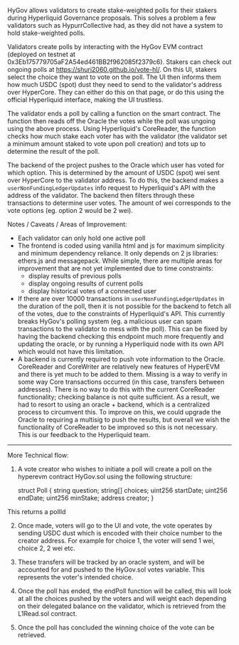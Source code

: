 HyGov allows validators to create stake-weighted polls for their stakers during Hyperliquid Governance proposals. This solves a problem a few validators such as HypurrCollective had, as they did not have a system to hold stake-weighted polls.

Validators create polls by interacting with the HyGov EVM contract (deployed on testnet at 0x3Eb175779705aF2A54ed461BB2f962085f2379c6).
Stakers can check out ongoing polls at https://shuri2060.github.io/vote-hl/. On this UI, stakers select the choice they want to vote on the poll. The UI then informs them how much USDC (spot) dust they need to send to the validator's address over HyperCore. They can either do this on that page, or do this using the official Hyperliquid interface, making the UI trustless.

The validator ends a poll by calling a function on the smart contract. The function then reads off the Oracle the votes while the poll was ungoing using the above process. Using Hyperliquid's CoreReader, the function checks how much stake each voter has with the validator (the validator set a minimum amount staked to vote upon poll creation) and tots up to determine the result of the poll.

The backend of the project pushes to the Oracle which user has voted for which option. This is determined by the amount of USDC (spot) wei sent over HyperCore to the validator address. To do this, the backend makes a `userNonFundingLedgerUpdates` info request to Hyperliquid's API with the address of the validator. The backend then filters through these transactions to determine user votes. The amount of wei corresponds to the vote options (eg. option 2 would be 2 wei).

Notes / Caveats / Areas of Improvement:
- Each validator can only hold one active poll
- The frontend is coded using vanilla html and js for maximum simplicity and minimum dependency reliance. It only depends on 2 js libraries: ethers.js and messagepack. While simple, there are multiple areas for improvement that are not yet implemented due to time constraints:
  - display results of previous polls
  - display ongoing results of current polls
  - display historical votes of a connected user
- If there are over 10000 transactions in `userNonFundingLedgerUpdates` in the duration of the poll, then it is not possible for the backend to fetch all of the votes, due to the constraints of Hyperliquid's API. This currently breaks HyGov's polling system (eg. a malicious user can spam transactions to the validator to mess with the poll). This can be fixed by having the backend checking this endpoint much more frequently and updating the oracle, or by running a Hyperliquid node with its own API which would not have this limitation.
- A backend is currently required to push vote information to the Oracle. CoreReader and CoreWriter are relatively new features of HyperEVM and there is yet much to be added to them. Missing is a way to verify in some way Core transactions occurred (in this case, transfers between addresses). There is no way to do this with the current CoreReader functionality; checking balance is not quite sufficient. As a result, we had to resort to using an oracle + backend, which is a centralized process to circumvent this. To improve on this, we could upgrade the Oracle to requiring a multisig to push the results, but overall we wish the functionality of CoreReader to be improved so this is not necessary. This is our feedback to the Hyperliquid team.

---

More Technical flow:

1. A vote creator who wishes to initiate a poll will create a poll on the hyperevm contract HyGov.sol using the following structure: 

    struct Poll {
        string question;
        string[] choices;
        uint256 startDate;
        uint256 endDate;
        uint256 minStake;
        address creator;
    }

This returns a pollId

2. Once made, voters will go to the UI and vote, the vote operates by sending USDC dust which is encoded with their choice number to the creator address. For example for choice 1, the voter will send 1 wei, choice 2, 2 wei etc.

3. These transfers will be tracked by an oracle system, and will be accounted for and pushed to the HyGov.sol votes variable. This represents the voter's intended choice.

4. Once the poll has ended, the endPoll function will be called, this will look at all the choices pushed by the voters and will weight each depending on their delegated balance on the validator, which is retrieved from the L1Read.sol contract.

5. Once the poll has concluded the winning choice of the vote can be retrieved.